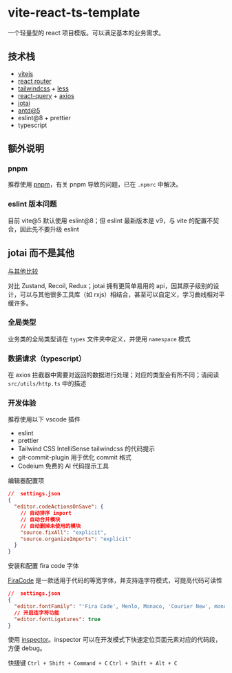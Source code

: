 # vite-react-ts-template

一个轻量型的 react 项目模版。可以满足基本的业务需求。

## 技术栈

- [vitejs](https://vitejs.dev/)
- [react router](https://reactrouter.com/en/main)
- [tailwindcss](https://tailwindcss.com/docs/installation) + [less](https://lesscss.org/)
- [react-query](https://tanstack.com/query/latest/docs/framework/react/overview) + [axios](https://github.com/axios/axios)
- [jotai](https://jotai.org/)
- [antd@5](https://ant-design.antgroup.com/index-cn)
- eslint@8 + prettier
- typescript

## 额外说明

### pnpm

推荐使用 [pnpm](https://pnpm.io/)，有关 pnpm 导致的问题，已在 `.npmrc` 中解决。

### eslint 版本问题

目前 vite@5 默认使用 eslint@8；但 eslint 最新版本是 v9，与 vite 的配置不契合，因此先不要升级 eslint

## jotai 而不是其他

[与其他比较](https://jotai.org/docs/basics/comparison)

对比 Zustand, Recoil, Redux；jotai 拥有更简单易用的 api，因其原子级别的设计，可以与其他很多工具库（如 rxjs）相结合，甚至可以自定义，学习曲线相对平缓许多。

### 全局类型

业务类的全局类型请在 `types` 文件夹中定义，并使用 `namespace` 模式

### 数据请求（typescript）

在 axios 拦截器中需要对返回的数据进行处理；对应的类型会有所不同；请阅读 `src/utils/http.ts` 中的描述

### 开发体验

推荐使用以下 vscode 插件

- eslint
- prettier
- Tailwind CSS IntelliSense tailwindcss 的代码提示
- git-commit-plugin 用于优化 commit 格式
- Codeium 免费的 AI 代码提示工具

编辑器配置项

```json
//  settings.json
{
  "editor.codeActionsOnSave": {
    // 自动排序 import
    // 自动合并模块
    // 自动删掉未使用的模块
    "source.fixAll": "explicit",
    "source.organizeImports": "explicit"
  }
}
```

安装和配置 fira code 字体

[FiraCode](https://github.com/tonsky/FiraCode) 是一款适用于代码的等宽字体，并支持连字符模式，可提高代码可读性

```json
//  settings.json
{
  "editor.fontFamily": "'Fira Code', Menlo, Monaco, 'Courier New', monospace",
  // 开启连字符功能
  "editor.fontLigatures": true
}
```

使用 [inspector](https://react-dev-inspector.zthxxx.me/docs/inspector-component)。inspector 可以在开发模式下快速定位页面元素对应的代码段，方便 debug。

快捷键 `Ctrl + Shift + Command + C` `Ctrl + Shift + Alt + C`
